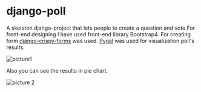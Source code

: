 # django-poll
A  skeleton django-project that lets people to create a question and vote.For front-end designing I have used  front-end library Bootstrap4. For creating form [django-crispy-forms](https://django-crispy-forms.readthedocs.io/en/latest/) was used. [Pygal](http://pygal.org/en/stable/) was used for visualization poll's results.   

>
>
>
![picture1](https://user-images.githubusercontent.com/29203760/50761694-193a3300-127c-11e9-86db-929919a6bf24.png)



Also you can see the results in pie chart.





![picture 2](https://user-images.githubusercontent.com/29203760/50762057-ffe5b680-127c-11e9-8228-79b3c013b23d.png)


